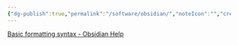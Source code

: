 ```yaml
---
{"dg-publish":true,"permalink":"/software/obsidian/","noteIcon":"","created":"2025-01-10T15:43:30.171-06:00"}
---
```


[Basic formatting syntax - Obsidian Help](https://help.obsidian.md/Editing+and+formatting/Basic+formatting+syntax)